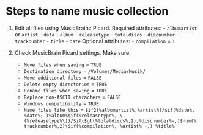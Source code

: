 # Steps to name music collection

1. Edit all files using MusicBrainz Picard.
    Required attributes:
        - `albumartist` or `artist`
        - `data`
        - `album`
        - `releasetype`
        - `totaldiscs`
        - `discnumber`
        - `tracknumber`
        - `title`
        - `date`
    Optional attributes:
        - `compilation` = `1` 

2. Check MusicBrain Picard settings. Make sure:
   - `Move files when saving` = `TRUE`
   - `Destination directory` = `/Volumes/Media/Musik/`
   - `Move additional files` = `FALSE`
   - `Delete empty directories` = `TRUE`
   - `Rename files when saving` = `TRUE`
   - `Replace non-ASCII characters` = `FALSE`
   - `Windows compatibility` = `TRUE`
   - `Name files like this` = `$if2(%albumartist%,%artist%)/$if(%date%, %date%; )%album%$if(%releasetype%, \(%releasetype%\))/$if($gt(%totaldiscs%,1),%discnumber%-,)$num(%tracknumber%,2)\$if(%compilation%, %artist% -,) %title%`

